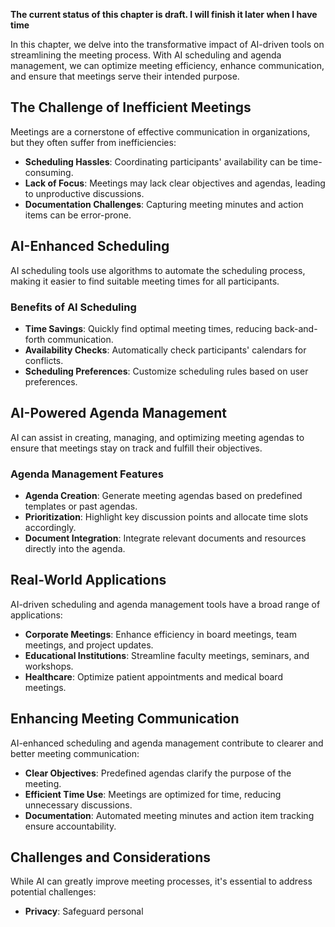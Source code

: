 **The current status of this chapter is draft. I will finish it later when I have time**

In this chapter, we delve into the transformative impact of AI-driven tools on streamlining the meeting process. With AI scheduling and agenda management, we can optimize meeting efficiency, enhance communication, and ensure that meetings serve their intended purpose.

The Challenge of Inefficient Meetings
-------------------------------------

Meetings are a cornerstone of effective communication in organizations, but they often suffer from inefficiencies:

* **Scheduling Hassles**: Coordinating participants' availability can be time-consuming.
* **Lack of Focus**: Meetings may lack clear objectives and agendas, leading to unproductive discussions.
* **Documentation Challenges**: Capturing meeting minutes and action items can be error-prone.

AI-Enhanced Scheduling
----------------------

AI scheduling tools use algorithms to automate the scheduling process, making it easier to find suitable meeting times for all participants.

### Benefits of AI Scheduling

* **Time Savings**: Quickly find optimal meeting times, reducing back-and-forth communication.
* **Availability Checks**: Automatically check participants' calendars for conflicts.
* **Scheduling Preferences**: Customize scheduling rules based on user preferences.

AI-Powered Agenda Management
----------------------------

AI can assist in creating, managing, and optimizing meeting agendas to ensure that meetings stay on track and fulfill their objectives.

### Agenda Management Features

* **Agenda Creation**: Generate meeting agendas based on predefined templates or past agendas.
* **Prioritization**: Highlight key discussion points and allocate time slots accordingly.
* **Document Integration**: Integrate relevant documents and resources directly into the agenda.

Real-World Applications
-----------------------

AI-driven scheduling and agenda management tools have a broad range of applications:

* **Corporate Meetings**: Enhance efficiency in board meetings, team meetings, and project updates.
* **Educational Institutions**: Streamline faculty meetings, seminars, and workshops.
* **Healthcare**: Optimize patient appointments and medical board meetings.

Enhancing Meeting Communication
-------------------------------

AI-enhanced scheduling and agenda management contribute to clearer and better meeting communication:

* **Clear Objectives**: Predefined agendas clarify the purpose of the meeting.
* **Efficient Time Use**: Meetings are optimized for time, reducing unnecessary discussions.
* **Documentation**: Automated meeting minutes and action item tracking ensure accountability.

Challenges and Considerations
-----------------------------

While AI can greatly improve meeting processes, it's essential to address potential challenges:

* **Privacy**: Safeguard personal
